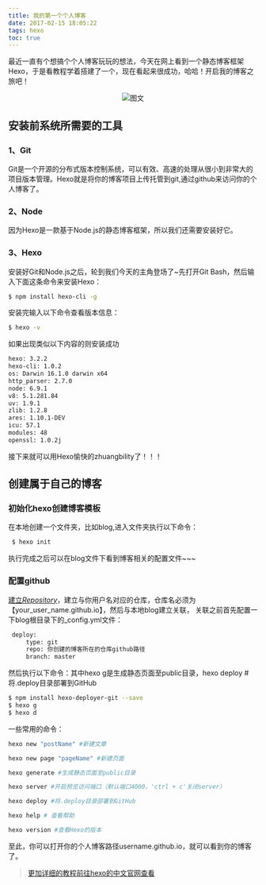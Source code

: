 ```yaml
---
title: 我的第一个个人博客
date: 2017-02-15 18:05:22
tags: hexo
toc: true
---
```

最近一直有个想搞个个人博客玩玩的想法，今天在网上看到一个静态博客框架Hexo，于是看教程学着搭建了一个，现在看起来很成功，哈哈！开启我的博客之旅吧！

<div align="center"><img src="http://www.w3cplus.com/sites/default/files/blogs/2017/1702/understanding-flexbox-3.gif" alt="图文"></div>

<!-- more -->

## 安装前系统所需要的工具

### 1、Git

Git是一个开源的分布式版本控制系统，可以有效、高速的处理从很小到非常大的项目版本管理。Hexo就是将你的博客项目上传托管到git,通过github来访问你的个人博客了。

### 2、Node

因为Hexo是一款基于Node.js的静态博客框架，所以我们还需要安装好它。


### 3、Hexo

安装好Git和Node.js之后，轮到我们今天的主角登场了~先打开Git Bash，然后输入下面这条命令来安装Hexo：

``` bash
$ npm install hexo-cli -g
``` 

安装完输入以下命令查看版本信息：

``` bash
$ hexo -v
``` 

如果出现类似以下内容的则安装成功

``` bash
hexo: 3.2.2
hexo-cli: 1.0.2
os: Darwin 16.1.0 darwin x64
http_parser: 2.7.0
node: 6.9.1
v8: 5.1.281.84
uv: 1.9.1
zlib: 1.2.8
ares: 1.10.1-DEV
icu: 57.1
modules: 48
openssl: 1.0.2j
``` 

接下来就可以用Hexo愉快的zhuangbility了！！！

## 创建属于自己的博客

### 初始化hexo创建博客模板

在本地创建一个文件夹，比如blog,进入文件夹执行以下命令：

``` bash
 $ hexo init
``` 
执行完成之后可以在blog文件下看到博客相关的配置文件~~~

### 配置github

[建立*Repository*](http://blog.csdn.net/yuexianchang/article/details/53431703)，建立与你用户名对应的仓库，仓库名必须为【your_user_name.github.io】，然后与本地blog建立关联，
关联之前首先配置一下blog根目录下的_config.yml文件：

``` bash
 deploy:
     type: git
     repo: 你创建的博客所在的仓库github路径
     branch: master
``` 

然后执行以下命令：其中hexo g是生成静态页面至public目录，hexo deploy #将.deploy目录部署到GitHub

``` bash
$ npm install hexo-deployer-git --save
$ hexo g
$ hexo d
``` 

一些常用的命令：

``` bash
hexo new "postName" #新建文章

hexo new page "pageName" #新建页面

hexo generate #生成静态页面至public目录

hexo server #开启预览访问端口（默认端口4000，'ctrl + c'关闭server）

hexo deploy #将.deploy目录部署到GitHub

hexo help # 查看帮助

hexo version #查看Hexo的版本
``` 

至此，你可以打开你的个人博客路径username.github.io，就可以看到你的博客了。

>[更加详细的教程前往hexo的中文官网查看](https://hexo.io/zh-cn/)
